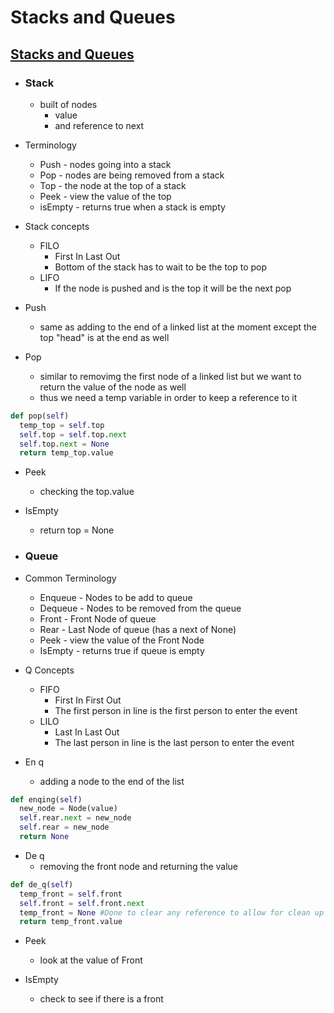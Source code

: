 # Stacks and Queues

## [Stacks and Queues](https://codefellows.github.io/common_curriculum/data_structures_and_algorithms/Code_401/class-10/resources/stacks_and_queues.html)

- ### Stack
  - built of nodes
    - value
    - and reference to next

- Terminology
  - Push - nodes going into a stack
  - Pop - nodes are being removed from a stack
  - Top - the node at the top of a stack
  - Peek - view the value of the top
  - isEmpty - returns true when a stack is empty

- Stack concepts
  - FILO
    - First In Last Out
    - Bottom of the stack has to wait to be the top to pop
  - LIFO
    - If the node is pushed and is the top it will be the next pop

- Push
  - same as adding to the end of a linked list at the moment except the top "head" is at the end as well

- Pop
  - similar to removimg the first node of a linked list but we want to return the value of the node as well
  - thus we need a temp variable in order to keep a reference to it
```python
def pop(self)
  temp_top = self.top
  self.top = self.top.next
  self.top.next = None
  return temp_top.value
```
- Peek
  - checking the top.value

- IsEmpty
  - return top = None

- ### Queue
- Common Terminology
  - Enqueue - Nodes to be add to queue
  - Dequeue - Nodes to be removed from the queue
  - Front - Front Node of queue
  - Rear - Last Node of queue (has a next of None)
  - Peek - view the value of the Front Node
  - IsEmpty - returns true if queue is empty

- Q Concepts
  - FIFO
    - First In First Out
    - The first person in line is the first person to enter the event
  - LILO
    - Last In Last Out
    - The last person in line is the last person to enter the event
- En q
  - adding a node to the end of the list
```python
def enqing(self)
  new_node = Node(value)
  self.rear.next = new_node
  self.rear = new_node
  return None
```

- De q
  - removing the front node and returning the value
```python
def de_q(self)
  temp_front = self.front
  self.front = self.front.next
  temp_front = None #Done to clear any reference to allow for clean up
  return temp_front.value
```

- Peek
  - look at the value of Front

- IsEmpty
  - check to see if there is a front